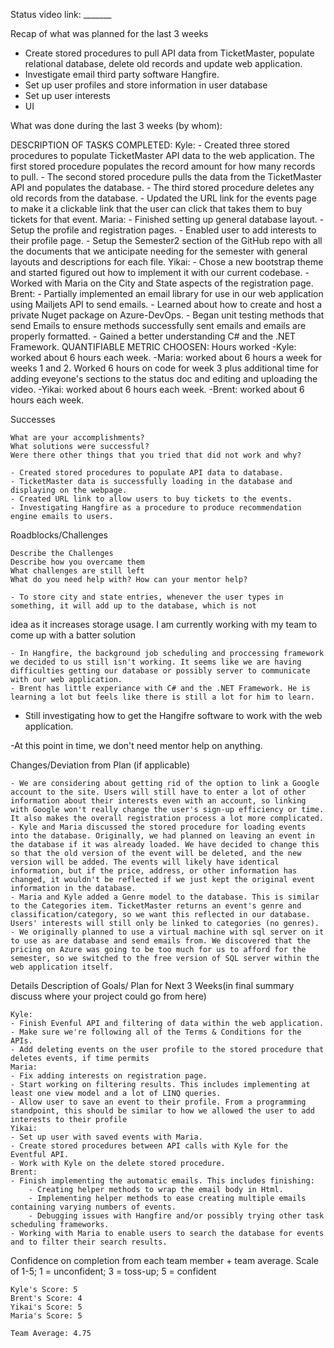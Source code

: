 Status video link: _______

Recap of what was planned for the last 3 weeks
- Create stored procedures to pull API data from TicketMaster, populate relational database, 
  delete old records and update web application.
- Investigate email third party software Hangfire.
- Set up user profiles and store information in user database
- Set up user interests
- UI

What was done during the last 3 weeks (by whom):

DESCRIPTION OF TASKS COMPLETED:
    Kyle: 
    - Created three stored procedures to populate TicketMaster API data to the web application. The first stored procedure populates the record amount for how many records to pull.
    - The second stored procedure pulls the data from the TicketMaster API and populates the database.
    - The third stored procedure deletes any old records from the database.
    - Updated the URL link for the events page to make it a clickable link that the user can click that takes them to buy tickets
  for that event.
    Maria:
    - Finished setting up general database layout.
    - Setup the profile and registration pages.
    - Enabled user to add interests to their profile page.
    - Setup the Semester2 section of the GitHub repo with all the documents that we anticipate needing for the semester with general layouts and descriptions for each file.
    Yikai:
    - Chose a new bootstrap theme and started figured out how to implement it with our current codebase.
    - Worked with Maria on the City and State aspects of the registration page.
    Brent: 
    - Partially implemented an email library for use in our web application using Mailjets API to send emails.
	- Learned about how to create and host a private Nuget package on Azure-DevOps.
	- Began unit testing methods that send Emails to ensure methods successfully sent emails and emails are properly formatted.
	- Gained a better understanding C# and the .NET Framework.
QUANTIFIABLE METRIC CHOOSEN: Hours worked
    -Kyle: worked about 6 hours each week.
    -Maria: worked about 6 hours a week for weeks 1 and 2. Worked 6 hours on code for week 3 plus additional time for adding eveyone's sections to the status doc and editing and uploading the video.
    -Yikai: worked about 6 hours each week.
    -Brent: worked about 6 hours each week.
    
Successes        

    What are your accomplishments?
    What solutions were successful?
    Were there other things that you tried that did not work and why?

    - Created stored procedures to populate API data to database.
    - TicketMaster data is successfully loading in the database and displaying on the webpage.
    - Created URL link to allow users to buy tickets to the events.
    - Investigating Hangfire as a procedure to produce recommendation engine emails to users.

Roadblocks/Challenges
 
    Describe the Challenges
    Describe how you overcame them
    What challenges are still left
    What do you need help with? How can your mentor help?

    - To store city and state entries, whenever the user types in something, it will add up to the database, which is not 
idea as it increases storage usage. I am currently working with my team to come up with a batter solution

	- In Hangfire, the background job scheduling and proccessing framework we decided to us still isn't working. It seems like we are having difficulties getting our database or possibly server to communicate with our web application. 
	- Brent has little experiance with C# and the .NET Framework. He is learning a lot but feels like there is still a lot for him to learn.
- Still investigating how to get the Hangifre software to work with the web application.

-At this point in time, we don't need mentor help on anything.
    

Changes/Deviation from Plan (if applicable)
 
    - We are considering about getting rid of the option to link a Google account to the site. Users will still have to enter a lot of other information about their interests even with an account, so linking with Google won't really change the user's sign-up efficiency or time. It also makes the overall registration process a lot more complicated.
    - Kyle and Maria discussed the stored procedure for loading events into the database. Originally, we had planned on leaving an event in the database if it was already loaded. We have decided to change this so that the old version of the event will be deleted, and the new version will be added. The events will likely have identical information, but if the price, address, or other information has changed, it wouldn't be reflected if we just kept the original event information in the database.
    - Maria and Kyle added a Genre model to the database. This is similar to the Categories item. TicketMaster returns an event's genre and classification/category, so we want this reflected in our database. Users' interests will still only be linked to categories (no genres).
    - We originally planned to use a virtual machine with sql server on it to use as are database and send emails from. We discovered that the pricing on Azure was going to be too much for us to afford for the semester, so we switched to the free version of SQL server within the web application itself.


Details Description of Goals/ Plan for Next 3 Weeks(in final summary discuss where your project could go from here)

    Kyle:
    - Finish Evenful API and filtering of data within the web application.
    - Make sure we're following all of the Terms & Conditions for the APIs.
    - Add deleting events on the user profile to the stored procedure that deletes events, if time permits
    Maria:
    - Fix adding interests on registration page.
    - Start working on filtering results. This includes implementing at least one view model and a lot of LINQ queries.
    - Allow user to save an event to their profile. From a programming standpoint, this should be similar to how we allowed the user to add interests to their profile
    Yikai:
    - Set up user with saved events with Maria.
    - Create stored procedures between API calls with Kyle for the Eventful API.
    - Work with Kyle on the delete stored procedure.
    Brent:
    - Finish implementing the automatic emails. This includes finishing:
		- Creating helper methods to wrap the email body in Html.
		- Implementing helper methods to ease creating multiple emails containing varying numbers of events.
		- Debugging issues with Hangfire and/or possibly trying other task scheduling frameworks.
	- Working with Maria to enable users to search the database for events and to filter their search results.


Confidence on completion from each team member + team average. Scale of 1-5; 1 = unconfident;  3 = toss-up; 5 = confident

    Kyle's Score: 5
    Brent's Score: 4
    Yikai's Score: 5
    Maria's Score: 5

    Team Average: 4.75
